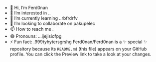 - 👋 Hi, I’m Ferd0nan
- 👀 I’m interested in ..
- 🌱 I’m currently learning ..rbfrdrfv
- 💞️ I’m looking to collaborate on pakupelec
- 📫 How to reach me .
- 😄 Pronouns: ...ijejisiofpg
- ⚡ Fun fact: .999tyhytersgrshg
Ferd0nan/Ferd0nan is a ✨ special ✨ repository because its `README.md` (this file) appears on your GitHub profile.
You can click the Preview link to take a look at your changes.
